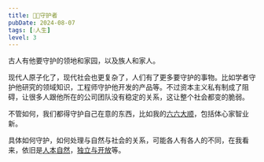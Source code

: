 ```yaml
---
title: 🧑‍🍼守护者
pubDate: 2024-08-07
tags: [💧人生]
level: 3
---
```


古人有他要守护的领地和家园，以及族人和家人。

现代人原子化了，现代社会也更复杂了，人们有了更多要守护的事物。比如学者守护他研究的领域知识，工程师守护他开发的产品等。不过资本主义私有制成了阻碍，让很多人跟他所在的公司团队没有稳定的关系，这让整个社会都变的脆弱。

不管如何，我们都得守护自己在意的东西，比如我的[六六大顺](/xyy/20240708g)，包括体心家智业新。

具体如何守护，如何处理与自然与社会的关系，可能各人有各人的不同，在我看来，依旧是[人本自然](/xyy/20240701a)，[独立与开放](/xyy/20240716b)等。
